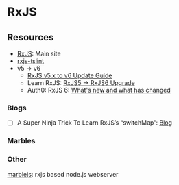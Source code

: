 # RxJS

## Resources

* [RxJS](https://rxjs-dev.firebaseapp.com/): Main site
* [rxjs-tslint](https://github.com/ReactiveX/rxjs-tslint)
* v5 -&gt; v6
  * [RxJS v5.x to v6 Update Guide](https://github.com/ReactiveX/rxjs/blob/master/MIGRATION.md)
  * Learn RxJS: [RxJS5 -&gt; RxJS6 Upgrade](https://www.learnrxjs.io/concepts/rxjs5-6.html)
  * Auth0: RxJS 6: [What's new and what has changed](https://auth0.com/blog/whats-new-in-rxjs-6/)

### Blogs

* [ ] A Super Ninja Trick To Learn RxJS’s “switchMap”: [Blog](https://medium.com/@shairez/a-super-ninja-trick-to-learn-rxjss-switchmap-mergemap-concatmap-and-exhaustmap-forever-88e178a75f1b)

### Marbles

### Other

[marblejs](https://github.com/marblejs/marble): rxjs based node.js webserver



